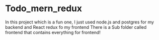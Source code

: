 # Todo_mern_redux
In this project which is a fun one, I just used node.js and postgres for my backend and React redux fo my frontend
There is a Sub folder called frontend that contains everything for frontend!
